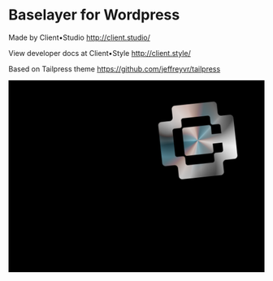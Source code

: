# Baselayer for Wordpress

Made by Client•Studio http://client.studio/

View developer docs at Client•Style http://client.style/

Based on Tailpress theme https://github.com/jeffreyvr/tailpress


<img src="https://github.com/client-studio/Client-WP-Theme/blob/main/screenshot.png?raw=true">


